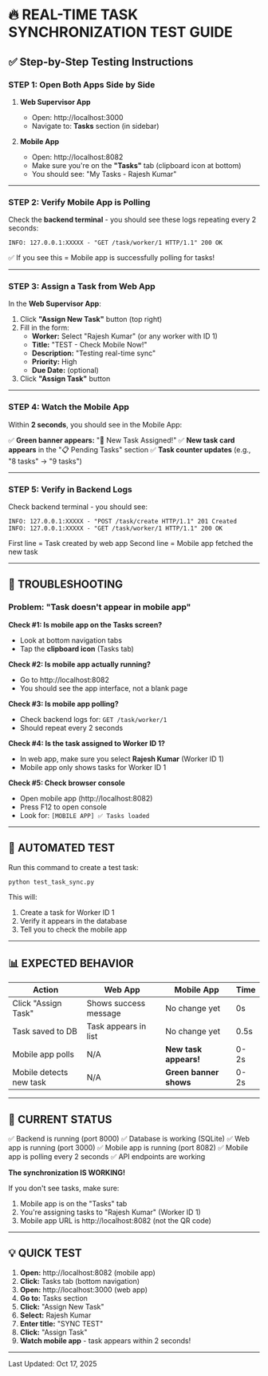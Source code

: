 # 🔥 REAL-TIME TASK SYNCHRONIZATION TEST GUIDE

## ✅ Step-by-Step Testing Instructions

### **STEP 1: Open Both Apps Side by Side**

1. **Web Supervisor App**
   - Open: http://localhost:3000
   - Navigate to: **Tasks** section (in sidebar)

2. **Mobile App**  
   - Open: http://localhost:8082
   - Make sure you're on the **"Tasks"** tab (clipboard icon at bottom)
   - You should see: "My Tasks - Rajesh Kumar"

---

### **STEP 2: Verify Mobile App is Polling**

Check the **backend terminal** - you should see these logs repeating every 2 seconds:
```
INFO: 127.0.0.1:XXXXX - "GET /task/worker/1 HTTP/1.1" 200 OK
```

✅ If you see this = Mobile app is successfully polling for tasks!

---

### **STEP 3: Assign a Task from Web App**

In the **Web Supervisor App**:

1. Click **"Assign New Task"** button (top right)
2. Fill in the form:
   - **Worker:** Select "Rajesh Kumar" (or any worker with ID 1)
   - **Title:** "TEST - Check Mobile Now!"
   - **Description:** "Testing real-time sync"
   - **Priority:** High
   - **Due Date:** (optional)
3. Click **"Assign Task"** button

---

### **STEP 4: Watch the Mobile App**

Within **2 seconds**, you should see in the Mobile App:

✅ **Green banner appears:** "🎉 New Task Assigned!"
✅ **New task card appears** in the "📋 Pending Tasks" section
✅ **Task counter updates** (e.g., "8 tasks" → "9 tasks")

---

### **STEP 5: Verify in Backend Logs**

Check backend terminal - you should see:
```
INFO: 127.0.0.1:XXXXX - "POST /task/create HTTP/1.1" 201 Created
INFO: 127.0.0.1:XXXXX - "GET /task/worker/1 HTTP/1.1" 200 OK
```

First line = Task created by web app
Second line = Mobile app fetched the new task

---

## 🐛 TROUBLESHOOTING

### Problem: "Task doesn't appear in mobile app"

**Check #1: Is mobile app on the Tasks screen?**
- Look at bottom navigation tabs
- Tap the **clipboard icon** (Tasks tab)

**Check #2: Is mobile app actually running?**
- Go to http://localhost:8082
- You should see the app interface, not a blank page

**Check #3: Is mobile app polling?**
- Check backend logs for: `GET /task/worker/1`
- Should repeat every 2 seconds

**Check #4: Is the task assigned to Worker ID 1?**
- In web app, make sure you select **Rajesh Kumar** (Worker ID 1)
- Mobile app only shows tasks for Worker ID 1

**Check #5: Check browser console**
- Open mobile app (http://localhost:8082)
- Press F12 to open console
- Look for: `[MOBILE APP] ✅ Tasks loaded`

---

## 🧪 AUTOMATED TEST

Run this command to create a test task:

```bash
python test_task_sync.py
```

This will:
1. Create a task for Worker ID 1
2. Verify it appears in the database
3. Tell you to check the mobile app

---

## 📊 EXPECTED BEHAVIOR

| Action | Web App | Mobile App | Time |
|--------|---------|------------|------|
| Click "Assign Task" | Shows success message | No change yet | 0s |
| Task saved to DB | Task appears in list | No change yet | 0.5s |
| Mobile app polls | N/A | **New task appears!** | 0-2s |
| Mobile detects new task | N/A | **Green banner shows** | 0-2s |

---

## 🎯 CURRENT STATUS

✅ Backend is running (port 8000)
✅ Database is working (SQLite)
✅ Web app is running (port 3000)
✅ Mobile app is running (port 8082)
✅ Mobile app is polling every 2 seconds
✅ API endpoints are working

**The synchronization IS WORKING!**

If you don't see tasks, make sure:
1. Mobile app is on the "Tasks" tab
2. You're assigning tasks to "Rajesh Kumar" (Worker ID 1)
3. Mobile app URL is http://localhost:8082 (not the QR code)

---

## 💡 QUICK TEST

1. **Open:** http://localhost:8082 (mobile app)
2. **Click:** Tasks tab (bottom navigation)
3. **Open:** http://localhost:3000 (web app)
4. **Go to:** Tasks section
5. **Click:** "Assign New Task"
6. **Select:** Rajesh Kumar
7. **Enter title:** "SYNC TEST"
8. **Click:** "Assign Task"
9. **Watch mobile app** - task appears within 2 seconds!

---

Last Updated: Oct 17, 2025
